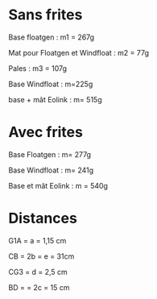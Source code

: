 # Sans frites 

Base floatgen : m1 = 267g

Mat pour Floatgen et Windfloat : m2 = 77g

Pales : m3 = 107g

Base Windfloat : m=225g

base + mât Eolink : m= 515g

# Avec frites

Base Floatgen : m= 277g

Base Windfloat : m= 241g

Base et mât Eolink : m = 540g

# Distances

G1A = a = 1,15 cm 

CB = 2b = e = 31cm

CG3 = d = 2,5 cm

BD = = 2c = 15 cm 

